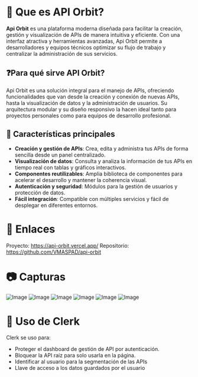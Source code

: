# 🙌 Que es API Orbit?

**Api Orbit** es una plataforma moderna diseñada para facilitar la creación, gestión y visualización de APIs de manera intuitiva y eficiente. Con una interfaz atractiva y herramientas avanzadas, Api Orbit permite a desarrolladores y equipos técnicos optimizar su flujo de trabajo y centralizar la administración de sus servicios.

## ❓Para qué sirve API Orbit?

Api Orbit es una solución integral para el manejo de APIs, ofreciendo funcionalidades que van desde la creación y conexión de nuevas APIs, hasta la visualización de datos y la administración de usuarios. Su arquitectura modular y su diseño responsivo la hacen ideal tanto para proyectos personales como para equipos de desarrollo profesional.

## 🧩 Características principales

- **Creación y gestión de APIs**: Crea, edita y administra tus APIs de forma sencilla desde un panel centralizado.
- **Visualización de datos**: Consulta y analiza la información de tus APIs en tiempo real con tablas y gráficos interactivos.
- **Componentes reutilizables**: Amplia biblioteca de componentes para acelerar el desarrollo y mantener la coherencia visual.
- **Autenticación y seguridad**: Módulos para la gestión de usuarios y protección de datos.
- **Fácil integración**: Compatible con múltiples servicios y fácil de desplegar en diferentes entornos.

# 🔗 Enlaces
Proyecto: https://api-orbit.vercel.app/
Repositorio: https://github.com/VMASPAD/api-orbit

# 📷 Capturas

![Image](https://github.com/user-attachments/assets/8c12dc44-906b-4c5c-a634-d7d00ec6d996)
![Image](https://github.com/user-attachments/assets/9bdf3dd7-bc93-4032-9485-015bd8422509)
![Image](https://github.com/user-attachments/assets/3771010b-0549-4ec2-85aa-c144baa181d6)
![Image](https://github.com/user-attachments/assets/5cf9ffba-66ba-474f-ae0d-86e060b37d2f)
![Image](https://github.com/user-attachments/assets/4d3b1ca5-8f64-4ba4-b192-d62800e92de8)
![Image](https://github.com/user-attachments/assets/225d8b29-89de-4e89-af4a-3b7041e77d8d)

# 🔏 Uso de Clerk
Clerk se uso para:

- Proteger el dashboard de gestión de API por autenticación.
- Bloquear la API raíz para solo usarla en la página.
- Identificar al usuario para la segmentación de las APIs
- Llave de acceso a los datos guardados por el usuario
